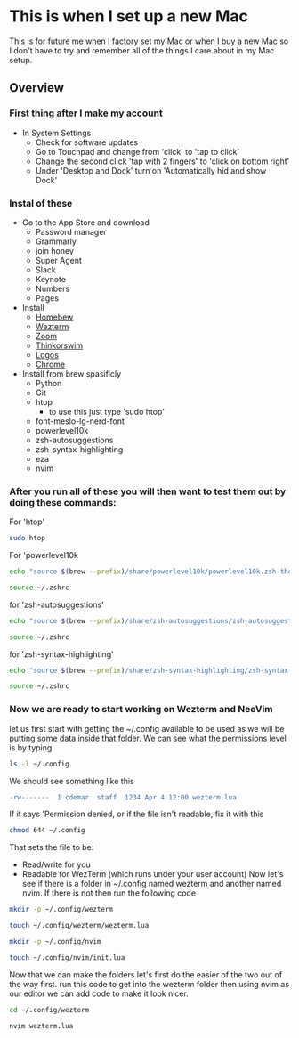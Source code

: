 # This is when I set up a new Mac

This is for future me when I factory set my Mac or when I buy a new Mac so I don't have to try and remember all of the things I care about in my Mac setup.

## Overview

### First thing after I make my account

- In System Settings
  - Check for software updates
  - Go to Touchpad and change from 'click' to 'tap to click'
  - Change the second click 'tap with 2 fingers' to 'click on bottom right'
  - Under 'Desktop and Dock' turn on 'Automatically hid and show Dock'

### Instal of these
- Go to the App Store and download
  - Password manager
  - Grammarly
  - join honey
  - Super Agent
  - Slack
  - Keynote
  - Numbers
  - Pages
- Install
    - [Homebew](https://brew.sh)
    - [Wezterm](https://wezterm.org)
    - [Zoom](https://www.zoom.com/home/)
    - [Thinkorswim](https://www.schwab.com/trading/thinkorswim?src=SEM&ef_id=CjwKCAjwktO_BhBrEiwAV70jXugWvsMCUYGdlPWhqeMQnGvYpXV2yYtSo8jd5OnZsIeASThueCghnBoCxuAQAvD_BwE:G:s&s_kwcid=AL!5158!3!736506540239!e!!g!!thinkorswim!22175113800!173441860319&keywordid=kwd-297695813001&gad_source=1&gbraid=0AAAAADhoFlmFows5fOgKcTRA4Yjn-QRrr&gclid=CjwKCAjwktO_BhBrEiwAV70jXugWvsMCUYGdlPWhqeMQnGvYpXV2yYtSo8jd5OnZsIeASThueCghnBoCxuAQAvD_BwE)
    - [Logos](https://www.logos.com)
    - [Chrome](https://www.google.com/chrome/)
- Install from brew spasificly
    - Python
    - Git
    - htop
        - to use this just type 'sudo htop'
    - font-meslo-lg-nerd-font
    - powerlevel10k
    - zsh-autosuggestions
    - zsh-syntax-highlighting
    - eza
    - nvim

### After you run all of these you will then want to test them out by doing these commands:
For 'htop'
```bash
sudo htop
```

For 'powerlevel10k
```bash
echo "source $(brew --prefix)/share/powerlevel10k/powerlevel10k.zsh-theme" >> ~/.zshrc
```

```bash
source ~/.zshrc
```

for 'zsh-autosuggestions'
```bash
echo "source $(brew --prefix)/share/zsh-autosuggestions/zsh-autosuggestions.zsh" >> ~/.zshrc
```
```bash
source ~/.zshrc
```

for 'zsh-syntax-highlighting'
```bash
echo "source $(brew --prefix)/share/zsh-syntax-highlighting/zsh-syntax-highlighting.zsh" >> ~/.zshrc
```
```bash
source ~/.zshrc
```

### Now we are ready to start working on Wezterm and NeoVim
let us first start with getting the ~/.config available to be used as we will be putting some data inside that folder. We can see what the permissions level is by typing
```bash
ls -l ~/.config
```
We should see something like this
```diff
-rw-------  1 cdemar  staff  1234 Apr 4 12:00 wezterm.lua
```
If it says 'Permission denied, or if the file isn't readable, fix it with this
```bash
chmod 644 ~/.config
```
That sets the file to be:
- Read/write for you
- Readable for WezTerm (which runs under your user account)
Now let's see if there is a folder in ~/.config named wezterm and another named nvim. If there is not then run the following code
```bash
mkdir -p ~/.config/wezterm
```
```bash
touch ~/.config/wezterm/wezterm.lua
```
```bash
mkdir -p ~/.config/nvim
```
```bash
touch ~/.config/nvim/init.lua
```

Now that we can make the folders let's first do the easier of the two out of the way first.
run this code to get into the wezterm folder then using nvim as our editor we can add code to make it look nicer.

```bash
cd ~/.config/wezterm
```
```bash
nvim wezterm.lua
```
